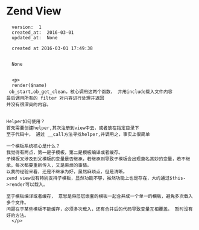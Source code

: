 
  # Zend View

      version:  1
      created_at:  2016-03-01
      updated_at:  None

      created at 2016-03-01 17:49:38 


      None


      <p>
      render($name)
	 ob_start,ob_get_clean，核心调用这两个函数， 并用include载入文件内容
	最后调用所有的 filter 对内容进行处理并返回
	并没有很深奥的内容。

	
	Helper如何使用？
	首先需要创建helper,其次注册到view中去，或者放在指定目录下
	至于代码中， 通过 __call方法寻找helper,并调用之，事实上很简单

	一个模板系统核心是什么？ 
	我觉得有两点，第一是子模板，第二是模板编译或者缓存。
	子模板又涉及到父模板的变量是否继承，若继承则导致子模板会出现莫名其妙的变量，若不继承，每次都要重新传入，又是麻烦的事情。
	以我的经验来看，还是不继承为好，虽然麻烦点，但是清晰。
	zend view没有特别支持子模板，显然功能不够，虽然功能上也是存在，大约通过$this->render可以载入。
	
	至于模板编译或者缓存， 意思是将层层嵌套的模板一起合并成一个单一的模板，避免多次载入多个文件。 
	问题在于某些模板不能缓存，必须多次载入，还有合并后的代码导致变量互相覆盖。 暂时没有好的方法。 
      </p>

  